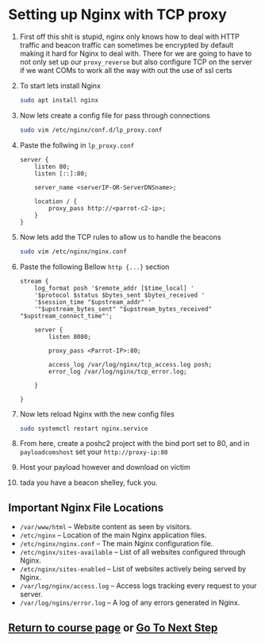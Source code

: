 # Setting up Nginx with TCP proxy 

1. First off this shit is stupid, nginx only knows how to deal with HTTP traffic and beacon traffic can sometimes be encrypted by default making it hard for Nginx to deal with. There for we are going to have to not only set up our `proxy_reverse` but also configure TCP on the server if we want COMs to work all the way with out the use of ssl certs
2. To start lets install Nginx
    ```bash
    sudo apt install nginx 
    ```
3. Now lets create a config file for pass through connections 
    ```bash 
    sudo vim /etc/nginx/conf.d/lp_proxy.conf
    ```
4. Paste the follwing in `lp_proxy.conf`
    ```nginx
    server {
        listen 80;
        listen [::]:80;

        server_name <serverIP-OR-ServerDNSname>;

        location / {
            proxy_pass http://<parrot-c2-ip>;
        }
    }
    ```
4. Now lets add the TCP rules to allow us to handle the beacons
    ```bash
    sudo vim /etc/nginx/nginx.conf
    ```
5. Paste the following Bellow `http {...}` section
    ```nginx
    stream {
        log_format posh '$remote_addr [$time_local] '
        '$protocol $status $bytes_sent $bytes_received '
        '$session_time "$upstream_addr" '
        '"$upstream_bytes_sent" "$upstream_bytes_received" "$upstream_connect_time"';
    
        server {
            listen 8080;

            proxy_pass <Parrot-IP>:80;

            access_log /var/log/nginx/tcp_access.log posh;
            error_log /var/log/nginx/tcp_error.log;

        }

    }
    ```
6. Now lets reload Nginx with the new config files
    ```bash 
    sudo systemctl restart nginx.service
    ```
7. From here, create a poshc2 project with the bind port set to 80, and in `payloadcomshost` set your `http://proxy-ip:80`

8. Host your payload however and download on victim 

9. tada you have a beacon shelley, fuck you.

## Important Nginx File Locations 
- `/var/www/html` – Website content as seen by visitors.
- `/etc/nginx` – Location of the main Nginx application files.
- `/etc/nginx/nginx.conf` – The main Nginx configuration file.
- `/etc/nginx/sites-available` – List of all websites configured through Nginx.
- `/etc/nginx/sites-enabled` – List of websites actively being served by Nginx.
- `/var/log/nginx/access.log` – Access logs tracking every request to your server.
- `/var/log/ngins/error.log` – A log of any errors generated in Nginx.

## [Return to course page](README.md) or [Go To Next Step](step3-persistence.md)